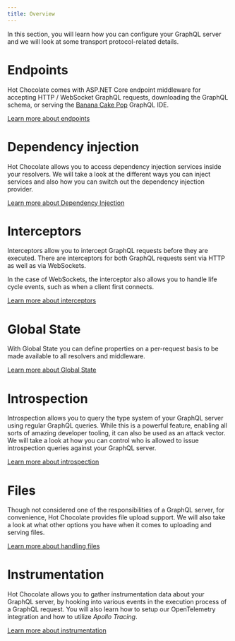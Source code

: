```yaml
---
title: Overview
---
```


In this section, you will learn how you can configure your GraphQL server and we will look at some transport protocol-related details.

# Endpoints

Hot Chocolate comes with ASP.NET Core endpoint middleware for accepting HTTP / WebSocket GraphQL requests, downloading the GraphQL schema, or serving the [Banana Cake Pop](/products/bananacakepop) GraphQL IDE.

[Learn more about endpoints](/docs/hotchocolate/v12/server/endpoints)

# Dependency injection

Hot Chocolate allows you to access dependency injection services inside your resolvers. We will take a look at the different ways you can inject services and also how you can switch out the dependency injection provider.

[Learn more about Dependency Injection](/docs/hotchocolate/v12/server/dependency-injection)

# Interceptors

Interceptors allow you to intercept GraphQL requests before they are executed. There are interceptors for both GraphQL requests sent via HTTP as well as via WebSockets.

In the case of WebSockets, the interceptor also allows you to handle life cycle events, such as when a client first connects.

[Learn more about interceptors](/docs/hotchocolate/v12/server/interceptors)

# Global State

With Global State you can define properties on a per-request basis to be made available to all resolvers and middleware.

[Learn more about Global State](/docs/hotchocolate/v12/server/global-state)

# Introspection

Introspection allows you to query the type system of your GraphQL server using regular GraphQL queries. While this is a powerful feature, enabling all sorts of amazing developer tooling, it can also be used as an attack vector. We will take a look at how you can control who is allowed to issue introspection queries against your GraphQL server.

[Learn more about introspection](/docs/hotchocolate/v12/server/introspection)

# Files

Though not considered one of the responsibilities of a GraphQL server, for convenience, Hot Chocolate provides file upload support. We will also take a look at what other options you have when it comes to uploading and serving files.

[Learn more about handling files](/docs/hotchocolate/v12/server/files)

# Instrumentation

Hot Chocolate allows you to gather instrumentation data about your GraphQL server, by hooking into various events in the execution process of a GraphQL request. You will also learn how to setup our OpenTelemetry integration and how to utilize _Apollo Tracing_.

[Learn more about instrumentation](/docs/hotchocolate/v12/server/instrumentation)
